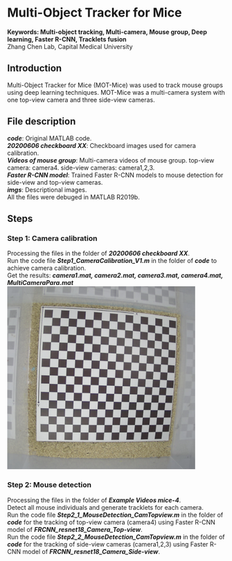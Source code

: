 # Multi-Object Tracker for Mice
**Keywords: Multi-object tracking, Multi-camera, Mouse group, Deep learning, Faster R-CNN, Tracklets fusion** <br>
Zhang Chen Lab, Capital Medical University

## Introduction
Multi-Object Tracker for Mice (MOT-Mice) was used to track mouse groups using deep learning techniques.
MOT-Mice was a multi-camera system with one top-view camera and three side-view cameras.

## File description
***code***: Original MATLAB code.  <br>
***20200606 checkboard XX***: Checkboard images used for camera calibration. <br>
***Videos of mouse group***: Multi-camera videos of mouse group. top-view camera: camera4. side-view cameras: camera1,2,3. <br>
***Faster R-CNN model***: Trained Faster R-CNN models to mouse detection for side-view and top-view cameras. <br>
***imgs***: Descriptional images.  <br>
All the files were debuged in MATLAB R2019b.

## Steps
### Step 1: Camera calibration
Processing the files in the folder of ***20200606 checkboard XX***. <br>
Run the code file ***Step1_CameraCalibration_V1.m*** in the folder of ***code*** to achieve camera calibration. <br>
Get the results: ***camera1.mat, camera2.mat, camera3.mat, camera4.mat, MultiCameraPara.mat***  <br>
![image](https://github.com/ZhangChenLab/Multi-Object-Tracker-for-Mice/blob/master/imgs/20200606132509-camera4.png)
### Step 2: Mouse detection
Processing the files in the folder of ***Example Videos mice-4***. <br>
Detect all mouse individuals and generate tracklets for each camera.  <br>
Run the code file ***Step2_1_MouseDetection_CamTopview.m*** in the folder of ***code*** for the tracking of top-view camera (camera4) using Faster R-CNN model of ***FRCNN_resnet18_Camera_Top-view***.  <br>
Run the code file ***Step2_2_MouseDetection_CamTopview.m*** in the folder of ***code*** for the tracking of side-view cameras (camera1,2,3) using Faster R-CNN model of ***FRCNN_resnet18_Camera_Side-view***.  <br>
